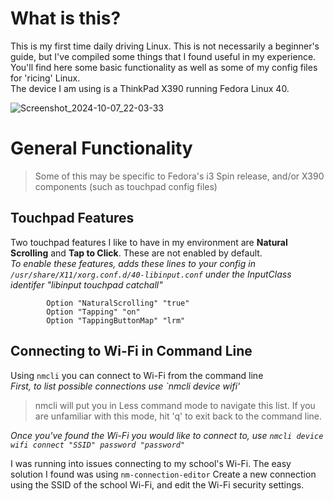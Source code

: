 # What is this?
This is my first time daily driving Linux. This is not necessarily a beginner's guide, but I've compiled some things that I found useful in my experience. You'll find here some basic functionality as well as some of my config files for 'ricing' Linux.\
The device I am using is a ThinkPad X390 running Fedora Linux 40.

![Screenshot_2024-10-07_22-03-33](https://github.com/user-attachments/assets/24adff5e-55b8-4972-bc42-8322743a7021)

# General Functionality
> Some of this may be specific to Fedora's i3 Spin release, and/or X390 components (such as touchpad config files)

## Touchpad Features
Two touchpad features I like to have in my environment are **Natural Scrolling** and **Tap to Click**. These are not enabled by default.\
*To enable these features, adds these lines to your config in `/usr/share/X11/xorg.conf.d/40-libinput.conf` under the InputClass identifer "libinput touchpad catchall"*
```
        Option "NaturalScrolling" "true"
        Option "Tapping" "on"
        Option "TappingButtonMap" "lrm"
```

## Connecting to Wi-Fi in Command Line
Using `nmcli` you can connect to Wi-Fi from the command line\
*First, to list possible connections use `nmcli device wifi'*
> nmcli will put you in Less command mode to navigate this list. If you are unfamiliar with this mode, hit 'q' to exit back to the command line.

*Once you've found the Wi-Fi you would like to connect to, use `nmcli device wifi connect "SSID" password "password"`*

I was running into issues connecting to my school's Wi-Fi. The easy solution I found was using `nm-connection-editor` Create a new connection using the SSID of the school Wi-Fi, and edit the Wi-Fi security settings.
